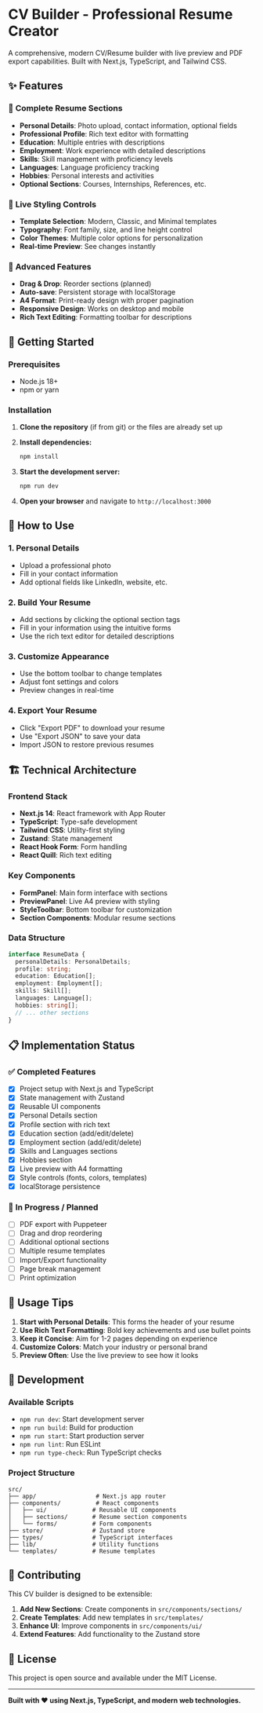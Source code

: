 # CV Builder - Professional Resume Creator

A comprehensive, modern CV/Resume builder with live preview and PDF export capabilities. Built with Next.js, TypeScript, and Tailwind CSS.

## ✨ Features

### 📝 **Complete Resume Sections**
- **Personal Details**: Photo upload, contact information, optional fields
- **Professional Profile**: Rich text editor with formatting
- **Education**: Multiple entries with descriptions
- **Employment**: Work experience with detailed descriptions
- **Skills**: Skill management with proficiency levels
- **Languages**: Language proficiency tracking
- **Hobbies**: Personal interests and activities
- **Optional Sections**: Courses, Internships, References, etc.

### 🎨 **Live Styling Controls**
- **Template Selection**: Modern, Classic, and Minimal templates
- **Typography**: Font family, size, and line height control
- **Color Themes**: Multiple color options for personalization
- **Real-time Preview**: See changes instantly

### 🔧 **Advanced Features**
- **Drag & Drop**: Reorder sections (planned)
- **Auto-save**: Persistent storage with localStorage
- **A4 Format**: Print-ready design with proper pagination
- **Responsive Design**: Works on desktop and mobile
- **Rich Text Editing**: Formatting toolbar for descriptions

## 🚀 Getting Started

### Prerequisites
- Node.js 18+ 
- npm or yarn

### Installation

1. **Clone the repository** (if from git) or the files are already set up
2. **Install dependencies:**
   ```bash
   npm install
   ```

3. **Start the development server:**
   ```bash
   npm run dev
   ```

4. **Open your browser** and navigate to `http://localhost:3000`

## 📱 How to Use

### 1. **Personal Details**
- Upload a professional photo
- Fill in your contact information
- Add optional fields like LinkedIn, website, etc.

### 2. **Build Your Resume**
- Add sections by clicking the optional section tags
- Fill in your information using the intuitive forms
- Use the rich text editor for detailed descriptions

### 3. **Customize Appearance**
- Use the bottom toolbar to change templates
- Adjust font settings and colors
- Preview changes in real-time

### 4. **Export Your Resume**
- Click "Export PDF" to download your resume
- Use "Export JSON" to save your data
- Import JSON to restore previous resumes

## 🏗️ Technical Architecture

### **Frontend Stack**
- **Next.js 14**: React framework with App Router
- **TypeScript**: Type-safe development
- **Tailwind CSS**: Utility-first styling
- **Zustand**: State management
- **React Hook Form**: Form handling
- **React Quill**: Rich text editing

### **Key Components**
- **FormPanel**: Main form interface with sections
- **PreviewPanel**: Live A4 preview with styling
- **StyleToolbar**: Bottom toolbar for customization
- **Section Components**: Modular resume sections

### **Data Structure**
```typescript
interface ResumeData {
  personalDetails: PersonalDetails;
  profile: string;
  education: Education[];
  employment: Employment[];
  skills: Skill[];
  languages: Language[];
  hobbies: string[];
  // ... other sections
}
```

## 📋 Implementation Status

### ✅ **Completed Features**
- [x] Project setup with Next.js and TypeScript
- [x] State management with Zustand
- [x] Reusable UI components
- [x] Personal Details section
- [x] Profile section with rich text
- [x] Education section (add/edit/delete)
- [x] Employment section (add/edit/delete)
- [x] Skills and Languages sections
- [x] Hobbies section
- [x] Live preview with A4 formatting
- [x] Style controls (fonts, colors, templates)
- [x] localStorage persistence

### 🚧 **In Progress / Planned**
- [ ] PDF export with Puppeteer
- [ ] Drag and drop reordering
- [ ] Additional optional sections
- [ ] Multiple resume templates
- [ ] Import/Export functionality
- [ ] Page break management
- [ ] Print optimization

## 🎯 **Usage Tips**

1. **Start with Personal Details**: This forms the header of your resume
2. **Use Rich Text Formatting**: Bold key achievements and use bullet points
3. **Keep it Concise**: Aim for 1-2 pages depending on experience
4. **Customize Colors**: Match your industry or personal brand
5. **Preview Often**: Use the live preview to see how it looks

## 🔧 **Development**

### **Available Scripts**
- `npm run dev`: Start development server
- `npm run build`: Build for production
- `npm run start`: Start production server
- `npm run lint`: Run ESLint
- `npm run type-check`: Run TypeScript checks

### **Project Structure**
```
src/
├── app/                 # Next.js app router
├── components/          # React components
│   ├── ui/             # Reusable UI components
│   ├── sections/       # Resume section components
│   └── forms/          # Form components
├── store/              # Zustand store
├── types/              # TypeScript interfaces
├── lib/                # Utility functions
└── templates/          # Resume templates
```

## 🤝 **Contributing**

This CV builder is designed to be extensible:

1. **Add New Sections**: Create components in `src/components/sections/`
2. **Create Templates**: Add new templates in `src/templates/`
3. **Enhance UI**: Improve components in `src/components/ui/`
4. **Extend Features**: Add functionality to the Zustand store

## 📄 **License**

This project is open source and available under the MIT License.

---

**Built with ❤️ using Next.js, TypeScript, and modern web technologies.** 